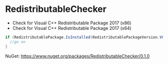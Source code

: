 # RedistributableChecker


- Check for Visual C++ Redistributable Package 2017 (x86)
- Check for Visual C++ Redistributable Package 2017 (x64)

```csharp 
if (RedistributablePackage.IsInstalled(RedistributablePackageVersion.VC2017x64)) {
  //go on
}
```
    
NuGet: https://www.nuget.org/packages/RedistributableChecker/0.1.0
